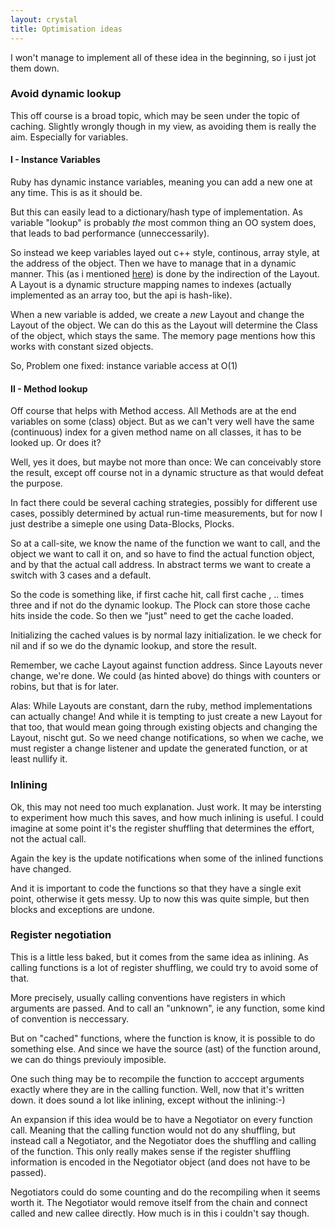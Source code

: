 ```yaml
---
layout: crystal
title: Optimisation ideas
---
```


I won't manage to implement all of these idea in the beginning, so i just jot them down. 

### Avoid dynamic lookup

This off course is a broad topic, which may be seen under the topic of caching. Slightly wrongly though in my view, as avoiding them is really the aim. Especially for variables.

#### I - Instance Variables

Ruby has dynamic instance variables, meaning you can add a new one at any time. This is as it should be.

But this can easily lead to a dictionary/hash type of implementation. As variable "lookup" is probably *the* most
common thing an OO system does, that leads to bad performance (unneccessarily). 

So instead we keep variables layed out c++ style, continous, array style, at the address of the object. Then we have 
to manage that in a dynamic manner. This (as i mentioned [here](memory.html)) is done by the indirection of the Layout. A Layout is 
a dynamic structure mapping names to indexes (actually implemented as an array too, but the api is hash-like).

When a new variable is added, we create a *new* Layout and change the Layout of the object. We can do this as the Layout will
determine the Class of the object, which stays the same. The memory page mentions how this works with constant sized objects.

So, Problem one fixed: instance variable access at O(1)

#### II - Method lookup

Off course that helps with Method access. All Methods are at the end variables on some (class) object. But as we can't very well have the same (continuous) index for a given method name on all classes, it has to be looked up. Or does it?

Well, yes it does, but maybe not more than once: We can conceivably store the result, except off course not in a dynamic 
structure as that would defeat the purpose.

In fact there could be several caching strategies, possibly for different use cases, possibly determined by actual run-time
measurements, but for now I just destribe a simeple one using Data-Blocks, Plocks.

So at a call-site, we know the name of the function we want to call, and the object we want to call it on, and so have to 
find the actual function object, and by that the actual call address. In abstract terms we want to create a switch with 
3 cases and a default.

So the code is something like, if first cache hit, call first cache , .. times three and if not do the dynamic lookup. 
The Plock can store those cache hits inside the code. So then we "just" need to get the cache loaded.

Initializing the cached values is by normal lazy initialization. Ie we check for nil and if so we do the dynamic lookup, and store the result. 

Remember, we cache Layout against function address. Since Layouts never change, we're done. We could (as hinted above) 
do things with counters or robins, but that is for later.

Alas: While Layouts are constant, darn the ruby, method implementations can actually change! And while it is tempting to 
just create a new Layout for that too, that would mean going through existing objects and changing the Layout, nischt gut.
So we need change notifications, so when we cache, we must register a change listener and update the generated function,
or at least nullify it.

### Inlining

Ok, this may not need too much explanation. Just work. It may be intersting to experiment how much this saves, and how much 
inlining is useful. I could imagine at some point it's the register shuffling that determines the effort, not the 
actual call.

Again the key is the update notifications when some of the inlined functions have changed. 

And it is important to code the functions so that they have a single exit point, otherwise it gets messy. Up to now this 
was quite simple, but then blocks and exceptions are undone.

### Register negotiation

This is a little less baked, but it comes from the same idea as inlining. As calling functions is a lot of register
 shuffling, we could try to avoid some of that.

More precisely, usually calling conventions have registers in which arguments are passed. And to call an "unknown", ie any function, some kind of convention is neccessary.

But on "cached" functions, where the function is know, it is possible to do something else. And since we have the source 
(ast) of the function around, we can do things previouly imposible.

One such thing may be to recompile the function to acccept arguments exactly where they are in the calling function. Well, now that it's written down. it does sound a lot like inlining, except without the inlining:-)

An expansion if this idea would be to have a Negotiator on every function call. Meaning that the calling function would not 
do any shuffling, but instead call a Negotiator, and the Negotiator does the shuffling and calling of the function.
This only really makes sense if the register shuffling information is encoded in the Negotiator object (and does not have
to be passed).

Negotiators could do some counting and do the recompiling when it seems worth it. The Negotiator would remove itself from 
the chain and connect called and new callee directly. How much is in this i couldn't say though.
 
